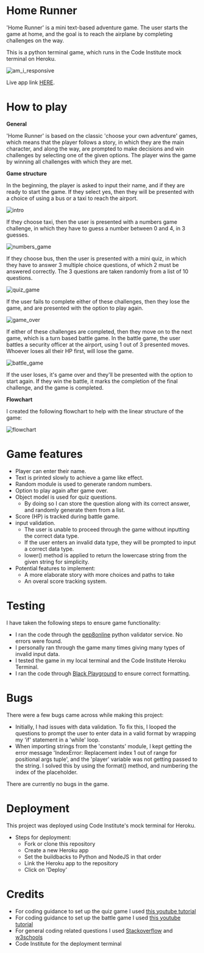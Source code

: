 # Home Runner

'Home Runner' is a mini text-based adventure game. The user starts the game at home, and the goal is to reach the airplane by completing challenges on the way.

This is a python terminal game, which runs in the Code Institute mock terminal on Heroku.

![am_i_responsive](assets/images_readme/am_i_responsive.png)

Live app link [HERE](https://home-runner.herokuapp.com/).

# How to play

**General**

'Home Runner' is based on the classic 'choose your own adventure' games, which means that the player follows a story, in which they are the main character, and along the way, are prompted to make decisions and win challenges by selecting one of the given options. The player wins the game by winning all challenges with which they are met. 

**Game structure**

In the beginning, the player is asked to input their name, and if they are ready to start the game. If they select yes, then they will be presented with a choice of using a bus or a taxi to reach the airport.

![intro](assets/images_readme/intro.png)

If they choose taxi, then the user is presented with a numbers game challenge, in which they have to guess a number between 0 and 4, in 3 guesses.

![numbers_game](assets/images_readme/numbers_game.png)

If they choose bus, then the user is presented with a mini quiz, in which they have to answer 3 multiple choice questions, of which 2 must be answered correctly. The 3 questions are taken randomly from a list of 10 questions.

![quiz_game](assets/images_readme/quiz_game.png)

If the user fails to complete either of these challenges, then they lose the game, and are presented with the option to play again.

![game_over](assets/images_readme/game_over.png)

If either of these challenges are completed, then they move on to the next game, which is a turn based battle game. In the battle game, the user battles a security officer at the airport, using 1 out of 3 presented moves. Whoever loses all their HP first, will lose the game. 

![battle_game](assets/images_readme/battle_game.png)

If the user loses, it's game over and they'll be presented with the option to start again. If they win the battle, it marks the completion of the final challenge, and the game is completed.

**Flowchart**

I created the following flowchart to help with the linear structure of the game:

![flowchart](assets/images_readme/flowchart.jpg)

# Game features

- Player can enter their name.
- Text is printed slowly to achieve a game like effect.
- Random module is used to generate random numbers.
- Option to play again after game over.
- Object model is used for quiz questions.
  - By doing so I can store the question along with its correct answer, and randomly generate them from a list.
- Score (HP) is tracked during battle game.
- input validation.
  - The user is unable to proceed through the game without inputting the correct data type.
  - If the user enters an invalid data type, they will be prompted to input a correct data type.
  - lower() method is applied to return the lowercase string from the given string for simplicity.
- Potential features to implement:
  - A more elaborate story with more choices and paths to take
  - An overal score tracking system.

# Testing

I have taken the following steps to ensure game functionality:

- I ran the code through the [pep8online](http://pep8online.com/) python validator service. No errors were found.
- I personally ran through the game many times giving many types of invalid input data.
- I tested the game in my local terminal and the Code Institute Heroku Terminal.
- I ran the code through [Black Playground](https://black.vercel.app/) to ensure correct formatting.

# Bugs

There were a few bugs came across while making this project:

- Initially, I had issues with data validation. To fix this, I looped the questions to prompt the user to enter data in a valid format by wrapping my 'if' statement in a 'while' loop.
- When importing strings from the 'constants' module, I kept getting the error message 'IndexError: Replacement index 1 out of range for positional args tuple', and the 'player' variable was not getting passed to the string. I solved this by using the format() method, and numbering the index of the placeholder.

There are currently no bugs in the game.

# Deployment

This project was deployed using Code Institute's mock terminal for Heroku.

- Steps for deployment:
  - Fork or clone this repository
  - Create a new Heroku app
  - Set the buildbacks to Python and NodeJS in that order
  - Link the Heroku app to the repository
  - Click on 'Deploy'

# Credits

- For coding guidance to set up the quiz game I used [this youtube tutorial](https://www.youtube.com/watch?v=SgQhwtIoQ7o&t=161s)
- For coding guidance to set up the battle game I used [this youtube tutorial](https://www.youtube.com/watch?v=k87EDFLZS1o&t=342s)
- For general coding related questions I used [Stackoverflow](https://stackoverflow.com/) and [w3schools](https://www.w3schools.com/)
- Code Institute for the deployment terminal

